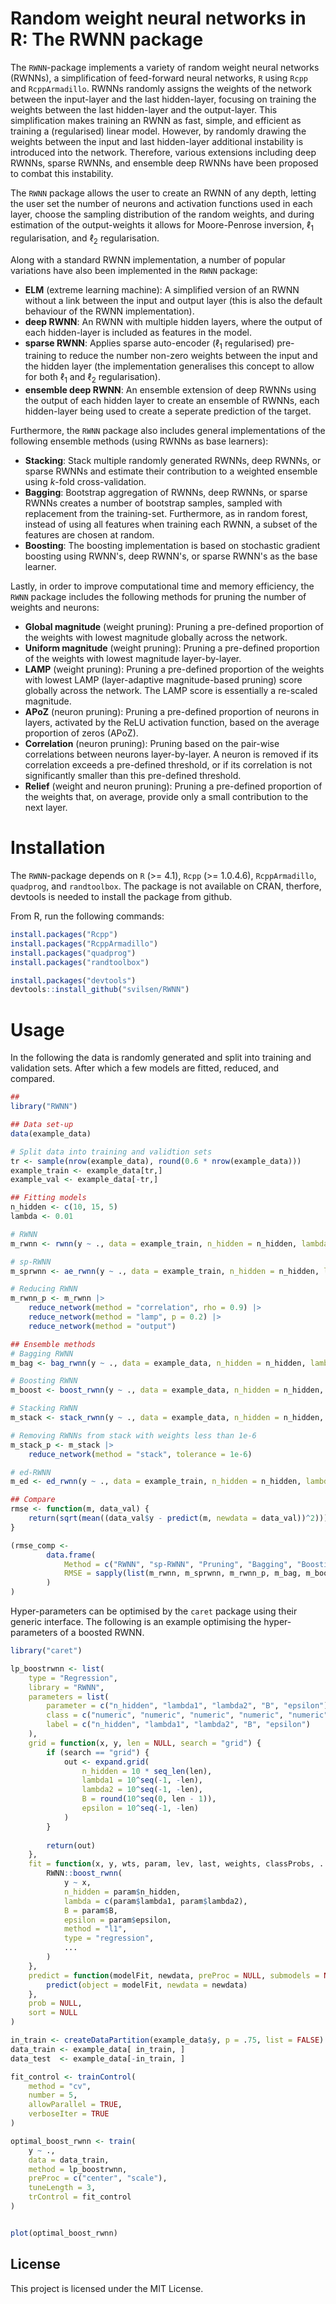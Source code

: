 # Random weight neural networks in R: The RWNN package
The `RWNN`-package implements a variety of random weight neural networks (RWNNs), a simplification of feed-forward neural networks,  `R` using `Rcpp` and `RcppArmadillo`. RWNNs randomly assigns the weights of the network between the input-layer and the last hidden-layer, focusing on training the weights between the last hidden-layer and the output-layer. This simplification makes training an RWNN as fast, simple, and efficient as training a (regularised) linear model. However, by randomly drawing the weights between the input and last hidden-layer additional instability is introduced into the network. Therefore, various extensions including deep RWNNs, sparse RWNNs, and ensemble deep RWNNs have been proposed to combat this instability.

The `RWNN` package allows the user to create an RWNN of any depth, letting the user set the number of neurons and activation functions used in each layer, choose the sampling distribution of the random weights, and during estimation of the output-weights it allows for Moore-Penrose inversion, $\ell_1$ regularisation, and $\ell_2$ regularisation.

Along with a standard RWNN implementation, a number of popular variations have also been implemented in the `RWNN` package: 

-   **ELM** (extreme learning machine): A simplified version of an RWNN without a link between the input and output layer (this is also the default behaviour of the RWNN implementation).
-   **deep RWNN**: An RWNN with multiple hidden layers, where the output of each hidden-layer is included as features in the model.
-   **sparse RWNN**: Applies sparse auto-encoder ($\ell_1$ regularised) pre-training to reduce the number non-zero weights between the input and the hidden layer (the implementation generalises this concept to allow for both $\ell_1$ and $\ell_2$ regularisation).
-   **ensemble deep RWNN**: An ensemble extension of deep RWNNs using the output of each hidden layer to create an ensemble of RWNNs, each hidden-layer being used to create a seperate prediction of the target.

Furthermore, the `RWNN` package also includes general implementations of the following ensemble methods (using RWNNs as base learners):

-   **Stacking**: Stack multiple randomly generated RWNNs, deep RWNNs, or sparse RWNNs and estimate their contribution to a weighted ensemble using $k$-fold cross-validation.
-   **Bagging**: Bootstrap aggregation of RWNNs, deep RWNNs, or sparse RWNNs creates a number of bootstrap samples, sampled with replacement from the training-set. Furthermore, as in random forest, instead of using all features when training each RWNN, a subset of the features are chosen at random.
-   **Boosting**: The boosting implementation is based on stochastic gradient boosting using RWNN's, deep RWNN's, or sparse RWNN's as the base learner. 

Lastly, in order to improve computational time and memory efficiency, the `RWNN` package includes the following methods for pruning the number of weights and neurons: 

-   **Global magnitude** (weight pruning): Pruning a pre-defined proportion of the weights with lowest magnitude globally across the network.
-   **Uniform magnitude** (weight pruning): Pruning a pre-defined proportion of the weights with lowest magnitude layer-by-layer.
-   **LAMP** (weight pruning): Pruning a pre-defined proportion of the weights with lowest LAMP (layer-adaptive magnitude-based pruning) score globally across the network. The LAMP score is essentially a re-scaled magnitude.
-   **APoZ** (neuron pruning): Pruning a pre-defined proportion of neurons in layers, activated by the ReLU activation function, based on the average proportion of zeros (APoZ).
-   **Correlation** (neuron pruning): Pruning based on the pair-wise correlations between neurons layer-by-layer. A neuron is removed if its correlation exceeds a pre-defined threshold, or if its correlation is not significantly smaller than this pre-defined threshold.
-   **Relief** (weight and neuron pruning): Pruning a pre-defined proportion of the weights that, on average, provide only a small contribution to the next layer. 

# Installation

The `RWNN`-package depends on `R` (>= 4.1), `Rcpp` (>= 1.0.4.6), `RcppArmadillo`, `quadprog`, and `randtoolbox`. The package is not available on CRAN, therfore, devtools is needed to install the package from github. 

From R, run the following commands:  
```r
install.packages("Rcpp")
install.packages("RcppArmadillo")
install.packages("quadprog")
install.packages("randtoolbox")

install.packages("devtools")
devtools::install_github("svilsen/RWNN")
```

# Usage
In the following the data is randomly generated and split into training and validation sets. After which a few models are fitted, reduced, and compared.

```r
##
library("RWNN")

## Data set-up
data(example_data)

# Split data into training and validtion sets
tr <- sample(nrow(example_data), round(0.6 * nrow(example_data)))
example_train <- example_data[tr,]
example_val <- example_data[-tr,]

## Fitting models
n_hidden <- c(10, 15, 5)
lambda <- 0.01

# RWNN
m_rwnn <- rwnn(y ~ ., data = example_train, n_hidden = n_hidden, lambda = lambda)

# sp-RWNN
m_sprwnn <- ae_rwnn(y ~ ., data = example_train, n_hidden = n_hidden, lambda = c(lambda, 0.2), method = "l1")

# Reducing RWNN
m_rwnn_p <- m_rwnn |> 
    reduce_network(method = "correlation", rho = 0.9) |> 
    reduce_network(method = "lamp", p = 0.2) |> 
    reduce_network(method = "output")

## Ensemble methods    
# Bagging RWNN
m_bag <- bag_rwnn(y ~ ., data = example_data, n_hidden = n_hidden, lambda = lambda, B = 150)

# Boosting RWNN
m_boost <- boost_rwnn(y ~ ., data = example_data, n_hidden = n_hidden, lambda = lambda, B = 2000, epsilon = 0.005)

# Stacking RWNN
m_stack <- stack_rwnn(y ~ ., data = example_data, n_hidden = n_hidden, lambda = lambda, B = 25, optimise = TRUE)

# Removing RWNNs from stack with weights less than 1e-6 
m_stack_p <- m_stack |> 
    reduce_network(method = "stack", tolerance = 1e-6)

# ed-RWNN
m_ed <- ed_rwnn(y ~ ., data = example_train, n_hidden = n_hidden, lambda = lambda)

## Compare
rmse <- function(m, data_val) {
    return(sqrt(mean((data_val$y - predict(m, newdata = data_val))^2)))
}

(rmse_comp <- 
        data.frame(
            Method = c("RWNN", "sp-RWNN", "Pruning", "Bagging", "Boosting", "Stacking", "L-Stacking", "ed-RWNN"),
            RMSE = sapply(list(m_rwnn, m_sprwnn, m_rwnn_p, m_bag, m_boost, m_stack, m_stack_p, m_ed), rmse, data_val = example_data)
        )
)

```

Hyper-parameters can be optimised by the `caret` package using their generic interface. The following is an example optimising the hyper-parameters of a boosted RWNN. 
```r
library("caret")

lp_boostrwnn <- list(
    type = "Regression",
    library = "RWNN",
    parameters = list(
        parameter = c("n_hidden", "lambda1", "lambda2", "B", "epsilon"),
        class = c("numeric", "numeric", "numeric", "numeric", "numeric"),
        label = c("n_hidden", "lambda1", "lambda2", "B", "epsilon")
    ),
    grid = function(x, y, len = NULL, search = "grid") {
        if (search == "grid") {
            out <- expand.grid(
                n_hidden = 10 * seq_len(len),
                lambda1 = 10^seq(-1, -len), 
                lambda2 = 10^seq(-1, -len),
                B = round(10^seq(0, len - 1)),
                epsilon = 10^seq(-1, -len)
            )
        } 
        
        return(out)
    },
    fit = function(x, y, wts, param, lev, last, weights, classProbs, ...) {
        RWNN::boost_rwnn(
            y ~ x, 
            n_hidden = param$n_hidden,
            lambda = c(param$lambda1, param$lambda2), 
            B = param$B, 
            epsilon = param$epsilon, 
            method = "l1", 
            type = "regression",
            ...
        )
    },
    predict = function(modelFit, newdata, preProc = NULL, submodels = NULL) {
        predict(object = modelFit, newdata = newdata) 
    }, 
    prob = NULL, 
    sort = NULL
)

in_train <- createDataPartition(example_data$y, p = .75, list = FALSE)
data_train <- example_data[ in_train, ]
data_test  <- example_data[-in_train, ]

fit_control <- trainControl(
    method = "cv",
    number = 5,
    allowParallel = TRUE,
    verboseIter = TRUE
)

optimal_boost_rwnn <- train(
    y ~ ., 
    data = data_train, 
    method = lp_boostrwnn, 
    preProc = c("center", "scale"),
    tuneLength = 3,
    trControl = fit_control
)


plot(optimal_boost_rwnn)
```

## License

This project is licensed under the MIT License.
